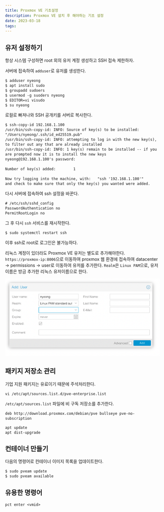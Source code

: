```yaml
---
title: Proxmox VE 기초설정
description: Proxmox VE 설치 후 해야하는 기초 설정
date: 2023-03-18
tags:
---
```


## 유저 설정하기

항상 시스템 구성하면 root 외의 유저 계정 생성하고 SSH 접속 제한하자.

서버에 접속하여 `adduser`로 유저를 생성한다.

```
$ adduser nyeong
$ apt install sudo
$ groupadd sudoers
$ usermod -g suoders nyeong
$ EDITOR=vi visudo
$ su nyeong
```

로컬로 빠져나와 SSH 공개키를 서버로 복사한다.

```
$ ssh-copy-id 192.168.1.100
/usr/bin/ssh-copy-id: INFO: Source of key(s) to be installed: "/Users/nyeong/.ssh/id_ed25519.pub"
/usr/bin/ssh-copy-id: INFO: attempting to log in with the new key(s), to filter out any that are already installed
/usr/bin/ssh-copy-id: INFO: 1 key(s) remain to be installed -- if you are prompted now it is to install the new keys
nyeong@192.168.1.100's password:

Number of key(s) added:        1

Now try logging into the machine, with:   "ssh '192.168.1.100'"
and check to make sure that only the key(s) you wanted were added.
```

다시 서버에 접속하여 ssh 설정을 바꾼다.

```
# /etc/ssh/sshd_config
PasswordAuthentication no
PermitRootLogin no
```

그 후 다시 `ssh` 서비스를 재시작한다.

```
$ sudo systemctl restart ssh
```

이후 ssh로 root로 로그인은 불가능하다.

리눅스 계정이 있더라도 Proxmox VE 유저는 별도로 추가해야한다.
`https://proxmox-ip:8006`으로 이동하여 proxmox 웹 환경에 접속하여
datacenter -> permissions -> user로 이동하여 유저를
추가한다. `Realm`은 `Linux PAM`으로, 유저이름은 방금 추가한 리눅스 유저이름으로
한다.

![](../assets/proxmox-adduser.png)

## 패키지 저장소 관리

기업 지원 패키지는 유료이기 때문에 주석처리한다.

```
vi /etc/apt/sources.list.d/pve-enterprise.list
```

`/etc/apt/sources.list` 파일에 비 구독 저장소를 추가한다.

```
deb http://download.proxmox.com/debian/pve bullseye pve-no-subscription
```

```
apt update
apt dist-upgrade
```

## 컨테이너 만들기

다음의 명령어로 컨테이너 이미지 목록을 업데이트한다.

```
$ sudo pveam update
$ sudo pveam available
```

## 유용한 명령어

```
pct enter <vmid>
```

